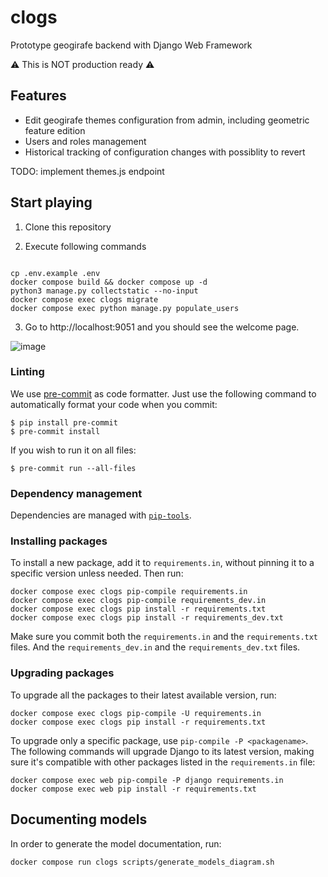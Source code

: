 # clogs
Prototype geogirafe backend with Django Web Framework

:warning: This is NOT production ready :warning:

## Features

- Edit geogirafe themes configuration from admin, including geometric feature edition
- Users and roles management
- Historical tracking of configuration changes with possiblity to revert

TODO: implement themes.js endpoint


## Start playing

1. Clone this repository

2. Execute following commands

```

cp .env.example .env
docker compose build && docker compose up -d
python3 manage.py collectstatic --no-input
docker compose exec clogs migrate
docker compose exec python manage.py populate_users

```

3. Go to http://localhost:9051 and you should see the welcome page.

![image](https://github.com/monodo/clogs/assets/3356536/e544980f-a563-466c-b2db-60b2597d09f5)


### Linting

We use [pre-commit](https://pre-commit.com/) as code formatter. Just use the following command to automatically format your code when you commit:

```
$ pip install pre-commit
$ pre-commit install
```

If you wish to run it on all files:

```
$ pre-commit run --all-files
```

### Dependency management

Dependencies are managed with [`pip-tools`](https://github.com/jazzband/pip-tools).

### Installing packages

To install a new package, add it to `requirements.in`, without pinning it to a
specific version unless needed. Then run:

```
docker compose exec clogs pip-compile requirements.in
docker compose exec clogs pip-compile requirements_dev.in
docker compose exec clogs pip install -r requirements.txt
docker compose exec clogs pip install -r requirements_dev.txt
```

Make sure you commit both the `requirements.in` and the `requirements.txt` files.
And the `requirements_dev.in` and the `requirements_dev.txt` files.

### Upgrading packages

To upgrade all the packages to their latest available version, run:

```
docker compose exec clogs pip-compile -U requirements.in
docker compose exec clogs pip install -r requirements.txt
```

To upgrade only a specific package, use `pip-compile -P <packagename>`.
The following commands will upgrade Django to its latest version, making sure
it's compatible with other packages listed in the `requirements.in` file:

```
docker compose exec web pip-compile -P django requirements.in
docker compose exec web pip install -r requirements.txt
```

## Documenting models

In order to generate the model documentation, run:
```
docker compose run clogs scripts/generate_models_diagram.sh
```
